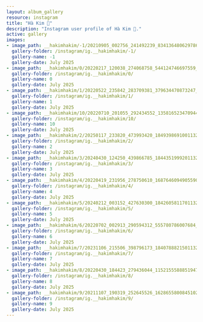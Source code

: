 ```yaml
---
layout: album_gallery
resource: instagram
title: "Hà Kim 🧸"
description: "Instagram user profile of Hà Kim 🧸."
active: gallery
images:
- image_path: __hakimhakim/-1/20210905_002756_241492239_834136480629786_2891625760871982240_n.jpg
  gallery-folder: /instagram/ig.__hakimhakim/-1/
  gallery-name: -1
  gallery-date: July 2025
- image_path: __hakimhakim/0/20220217_120038_274068758_544124746697559_6684041375149932283_n.jpg
  gallery-folder: /instagram/ig.__hakimhakim/0/
  gallery-name: 0
  gallery-date: July 2025
- image_path: __hakimhakim/1/20220522_235842_283709381_379634470873247_4991006505159383456_n.jpg
  gallery-folder: /instagram/ig.__hakimhakim/1/
  gallery-name: 1
  gallery-date: July 2025
- image_path: __hakimhakim/10/20220710_201055_292434552_1358165234709449_5101311861873253114_n.jpg
  gallery-folder: /instagram/ig.__hakimhakim/10/
  gallery-name: 10
  gallery-date: July 2025
- image_path: __hakimhakim/2/20250117_233820_473993420_18493986910011320_2193139013223029534_n.jpg
  gallery-folder: /instagram/ig.__hakimhakim/2/
  gallery-name: 2
  gallery-date: July 2025
- image_path: __hakimhakim/3/20240430_124250_439866785_18443519992011320_1874062896974640440_n.jpg
  gallery-folder: /instagram/ig.__hakimhakim/3/
  gallery-name: 3
  gallery-date: July 2025
- image_path: __hakimhakim/4/20220419_231956_278750610_1687646094905590_3347521780998027776_n.jpg
  gallery-folder: /instagram/ig.__hakimhakim/4/
  gallery-name: 4
  gallery-date: July 2025
- image_path: __hakimhakim/5/20240212_003152_427630300_18426058117011320_5726675998470206079_n.jpg
  gallery-folder: /instagram/ig.__hakimhakim/5/
  gallery-name: 5
  gallery-date: July 2025
- image_path: __hakimhakim/6/20220702_002913_290594312_555780786007684_3269870104008758718_n.jpg
  gallery-folder: /instagram/ig.__hakimhakim/6/
  gallery-name: 6
  gallery-date: July 2025
- image_path: __hakimhakim/7/20231106_215506_398796173_18407888215011320_618111648011285149_n.jpg
  gallery-folder: /instagram/ig.__hakimhakim/7/
  gallery-name: 7
  gallery-date: July 2025
- image_path: __hakimhakim/8/20220430_184423_279436044_1152155588851947_2993862703648874543_n.jpg
  gallery-folder: /instagram/ig.__hakimhakim/8/
  gallery-name: 8
  gallery-date: July 2025
- image_path: __hakimhakim/9/20211107_190319_252645526_1628655800845102_3490548635367047312_n.jpg
  gallery-folder: /instagram/ig.__hakimhakim/9/
  gallery-name: 9
  gallery-date: July 2025
---
```

